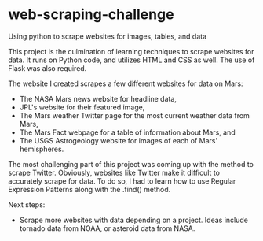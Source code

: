 # web-scraping-challenge
Using python to scrape websites for images, tables, and data

This project is the culmination of learning techniques to scrape websites for data. It runs on Python code, and utilizes HTML and CSS as well. 
The use of Flask was also required.

The website I created scrapes a few different websites for data on Mars:
- The NASA Mars news website for headline data,
- JPL's website for their featured image,
- The Mars weather Twitter page for the most current weather data from Mars,
- The Mars Fact webpage for a table of information about Mars, and
- The USGS Astrogeology website for images of each of Mars' hemispheres.

The most challenging part of this project was coming up with the method to scrape Twitter. Obviously, websites like Twitter make it difficult
to accurately scrape for data. To do so, I had to learn how to use Regular Expression Patterns along with the .find() method.

Next steps:
- Scrape more websites with data depending on a project. Ideas include tornado data from NOAA, or asteroid data from NASA.
